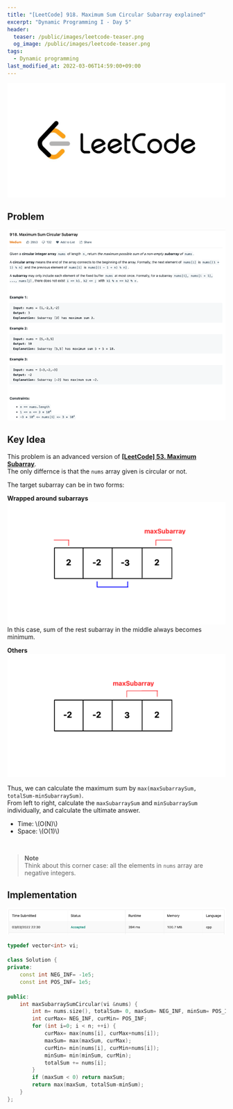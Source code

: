 ```yaml
---
title: "[LeetCode] 918. Maximum Sum Circular Subarray explained"
excerpt: "Dynamic Programming I - Day 5"
header:
  teaser: /public/images/leetcode-teaser.png
  og_image: /public/images/leetcode-teaser.png
tags:
  - Dynamic programming
last_modified_at: 2022-03-06T14:59:00+09:00
---
```


<a href="https://leetcode.com/">
    <img src="/public/images/leetcode-logo.jpeg"/>
</a>

## Problem

<a href="https://leetcode.com/problems/maximum-sum-circular-subarray/">
    <img src="/public/images/leetcode-918.png"/>
</a>

<br/>

## Key Idea

This problem is an advanced version of **[\[LeetCode\] 53. Maximum Subarray](https://jooncco.github.io/leetcode-53/)**.  
The only differnce is that the `nums` array given is circular or not.

The target subarray can be in two forms:

**Wrapped around subarrays**  
<img src="/public/images/leetcode-918-figure-2.png"/>  
In this case, sum of the rest subarray in the middle always becomes minimum.

**Others**  
<img src="/public/images/leetcode-918-figure-1.png"/>

Thus, we can calculate the maximum sum by `max(maxSubarraySum, totalSum-minSubarraySum)`.  
From left to right, calculate the `maxSubarraySum` and `minSubarraySum` individually, and calculate the ultimate answer.

- Time: \\(O(N)\\)
- Space: \\(O(1)\\)

<br/>

> **Note**  
> Think about this corner case: all the elements in `nums` array are negative integers.

## Implementation

<img src="/public/images/leetcode-2171-result.png"/>

```cpp
typedef vector<int> vi;

class Solution {
private:
    const int NEG_INF= -1e5;
    const int POS_INF= 1e5;

public:
    int maxSubarraySumCircular(vi &nums) {
        int n= nums.size(), totalSum= 0, maxSum= NEG_INF, minSum= POS_INF;
        int curMax= NEG_INF, curMin= POS_INF;
        for (int i=0; i < n; ++i) {
            curMax= max(nums[i], curMax+nums[i]);
            maxSum= max(maxSum, curMax);
            curMin= min(nums[i], curMin+nums[i]);
            minSum= min(minSum, curMin);
            totalSum += nums[i];
        }
        if (maxSum < 0) return maxSum;
        return max(maxSum, totalSum-minSum);
    }
};
```
